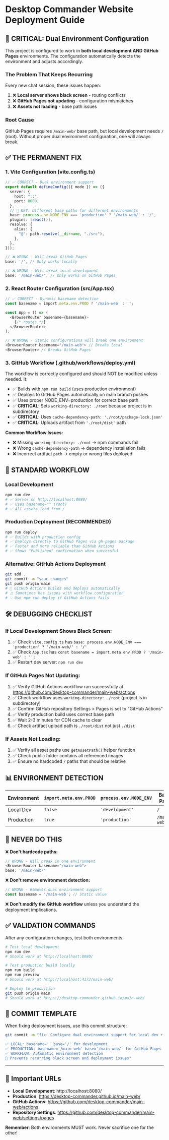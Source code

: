 # Desktop Commander Website Deployment Guide

## 🚨 **CRITICAL: Dual Environment Configuration**

This project is configured to work in **both local development AND GitHub Pages** environments. The configuration automatically detects the environment and adjusts accordingly.

### **The Problem That Keeps Recurring**

Every new chat session, these issues happen:
1. ❌ **Local server shows black screen** - routing conflicts
2. ❌ **GitHub Pages not updating** - configuration mismatches  
3. ❌ **Assets not loading** - base path issues

### **Root Cause**

GitHub Pages requires `/main-web/` base path, but local development needs `/` (root). Without proper dual environment configuration, one will always break.

## ✅ **THE PERMANENT FIX**

### **1. Vite Configuration (vite.config.ts)**
```typescript
// ✅ CORRECT - Dual environment support
export default defineConfig(({ mode }) => ({
  server: {
    host: "::",
    port: 8080,
  },
  // 🔑 KEY: Different base paths for different environments
  base: process.env.NODE_ENV === 'production' ? '/main-web/' : '/',
  plugins: [react()],
  resolve: {
    alias: {
      "@": path.resolve(__dirname, "./src"),
    },
  },
}));

// ❌ WRONG - Will break GitHub Pages
base: '/', // Only works locally

// ❌ WRONG - Will break local development  
base: '/main-web/', // Only works on GitHub Pages
```

### **2. React Router Configuration (src/App.tsx)**
```typescript
// ✅ CORRECT - Dynamic basename detection
const basename = import.meta.env.PROD ? '/main-web' : '';

const App = () => (
  <BrowserRouter basename={basename}>
    {/* routes */}
  </BrowserRouter>
);

// ❌ WRONG - Static configurations will break one environment
<BrowserRouter basename="/main-web"> // Breaks local
<BrowserRouter> // Breaks GitHub Pages
```

### **3. GitHub Workflow (.github/workflows/deploy.yml)**
The workflow is correctly configured and should NOT be modified unless needed. It:
- ✅ Builds with `npm run build` (uses production environment)  
- ✅ Deploys to GitHub Pages automatically on main branch pushes
- ✅ Uses proper NODE_ENV=production for correct base path
- ✅ **CRITICAL**: Sets `working-directory: ./root` because project is in subdirectory
- ✅ **CRITICAL**: Uses `cache-dependency-path: './root/package-lock.json'`
- ✅ **CRITICAL**: Uploads artifact from `'./root/dist'` path

**Common Workflow Issues:**
- ❌ Missing `working-directory: ./root` → npm commands fail
- ❌ Wrong `cache-dependency-path` → dependency installation fails  
- ❌ Incorrect artifact `path` → empty or wrong files deployed

## 🔄 **STANDARD WORKFLOW**

### **Local Development**
```bash
npm run dev
# ✅ Serves on http://localhost:8080/
# ✅ Uses basename="" (root)
# ✅ All assets load from /
```

### **Production Deployment (RECOMMENDED)**
```bash
npm run deploy
# ✅ Builds with production config
# ✅ Deploys directly to GitHub Pages via gh-pages package
# ✅ Faster and more reliable than GitHub Actions
# ✅ Shows "Published" confirmation when successful
```

### **Alternative: GitHub Actions Deployment**
```bash
git add .
git commit -m "your changes"  
git push origin main
# 🔄 GitHub Actions builds and deploys automatically
# ⚠️ Sometimes has issues with workflow configuration
# 💡 Use npm run deploy if GitHub Actions fails
```

## 🛠️ **DEBUGGING CHECKLIST**

### **If Local Development Shows Black Screen:**
1. ✅ Check `vite.config.ts` has `base: process.env.NODE_ENV === 'production' ? '/main-web/' : '/'`
2. ✅ Check `App.tsx` has `const basename = import.meta.env.PROD ? '/main-web' : '';`
3. ✅ Restart dev server: `npm run dev`

### **If GitHub Pages Not Updating:**
1. ✅ Verify GitHub Actions workflow ran successfully at https://github.com/desktop-commander/main-web/actions
2. ✅ Check workflow uses `working-directory: ./root` (project is in subdirectory)
3. ✅ Confirm GitHub repository Settings > Pages is set to "GitHub Actions"
4. ✅ Verify production build uses correct base path
5. ✅ Wait 2-3 minutes for CDN cache to clear
6. ✅ Check artifact upload path is `./root/dist` not just `./dist`

### **If Assets Not Loading:**
1. ✅ Verify all asset paths use `getAssetPath()` helper function
2. ✅ Check public folder contains all referenced images
3. ✅ Ensure no hardcoded `/` paths that should be relative

## 📊 **ENVIRONMENT DETECTION**

| Environment | `import.meta.env.PROD` | `process.env.NODE_ENV` | Base Path | Basename |
|-------------|------------------------|------------------------|-----------|----------|
| Local Dev   | `false` | `'development'` | `/` | `''` |
| Production  | `true` | `'production'` | `/main-web/` | `'/main-web'` |

## 🚨 **NEVER DO THIS**

❌ **Don't hardcode paths:**
```typescript
// WRONG - Will break in one environment
<BrowserRouter basename="/main-web">
base: '/main-web/'
```

❌ **Don't remove environment detection:**
```typescript
// WRONG - Removes dual environment support
const basename = '/main-web'; // Static value
```

❌ **Don't modify the GitHub workflow** unless you understand the deployment implications.

## ✅ **VALIDATION COMMANDS**

After any configuration changes, test both environments:

```bash
# Test local development
npm run dev
# Should work at http://localhost:8080/

# Test production build locally  
npm run build
npm run preview
# Should work at http://localhost:4173/main-web/

# Deploy to production
git push origin main
# Should work at https://desktop-commander.github.io/main-web/
```

## 📝 **COMMIT TEMPLATE**

When fixing deployment issues, use this commit structure:

```bash
git commit -m "fix: Configure dual environment support for local dev + GitHub Pages

✅ LOCAL: basename='' base='/' for development
✅ PRODUCTION: basename='/main-web' base='/main-web/' for GitHub Pages  
✅ WORKFLOW: Automatic environment detection
🔧 Prevents recurring black screen and deployment issues"
```

---

## 🔗 **Important URLs**

- **Local Development**: http://localhost:8080/
- **Production**: https://desktop-commander.github.io/main-web/
- **GitHub Actions**: https://github.com/desktop-commander/main-web/actions
- **Repository Settings**: https://github.com/desktop-commander/main-web/settings/pages

**Remember**: Both environments MUST work. Never sacrifice one for the other!